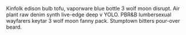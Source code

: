 Kinfolk edison bulb tofu, vaporware blue bottle 3 wolf moon disrupt. Air plant raw denim synth live-edge deep v YOLO. PBR&B lumbersexual wayfarers keytar 3 wolf moon fanny pack. Stumptown bitters pour-over beard.